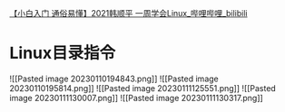 [【小白入门 通俗易懂】2021韩顺平 一周学会Linux_哔哩哔哩_bilibili](https://www.bilibili.com/video/BV1Sv411r7vd/?spm_id_from=333.999.0.0&vd_source=339a4744bd362ae7b381fd9629bfd3a9)

# Linux目录指令
![[Pasted image 20230110194843.png]]
![[Pasted image 20230110195814.png]]
![[Pasted image 20230111125551.png]]
![[Pasted image 20230111130007.png]]
![[Pasted image 20230111130317.png]]